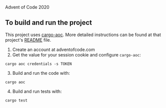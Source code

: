 Advent of Code 2020

## To build and run the project

This project uses [cargo-aoc](https://github.com/gobanos/cargo-aoc). More detailed instructions can be found at that project's [README](https://github.com/gobanos/cargo-aoc/blob/master/README.md) file.

1. Create an account at adventofcode.com
2. Get the value for your session cookie and configure `cargo-aoc`:

```
cargo aoc credentials -s TOKEN
```

3. Build and run the code with:

```
cargo aoc
```

4. Build and run tests with:

```
cargo test
```
